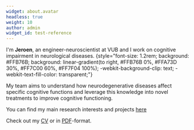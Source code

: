 ```yaml
---
widget: about.avatar
headless: true
weight: 10
author: admin
widget_id: test-reference
---
```

[comment]: <> (👋 Hi, there!)

I'm **Jeroen**, an engineer-neuroscientist at VUB and I work on cognitive impairment in neurological diseases. 
{style="font-size: 1.2rem; background: #FFB76B; background: linear-gradient(to right, #FFB76B 0%, #FFA73D 30%, #FF7C00 60%, #FF7F04 100%); -webkit-background-clip: text; -webkit-text-fill-color: transparent;"}


My team aims to understand how neurodegenerative diseases affect specific cognitive functions and leverage this knowledge into novel treatments to improve cognitive functioning. 

You can find my main research interests and projects [here](/project/) 

Check out my [CV](/about/) or in [PDF](/static/uploads/resume.pdf)-format.




